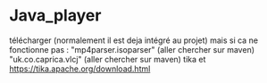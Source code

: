 # Java_player
télécharger (normalement il est deja intégré au projet) mais si ca ne fonctionne pas :
  "mp4parser.isoparser" (aller chercher sur maven)
  "uk.co.caprica.vlcj" (aller chercher sur maven)
  tika et https://tika.apache.org/download.html

